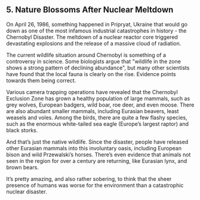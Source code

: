 
## 5. Nature Blossoms After Nuclear Meltdown
    
On April 26, 1986, something happened in Pripryat, Ukraine that would go down as one of the most infamous industrial catastrophes in history - the Chernobyl Disaster. The meltdown of a nuclear reactor core triggered devastating explosions and the release of a massive cloud of radiation.

The current wildlife situation around Chernobyl is something of a controversy in science. Some biologists argue that "wildlife in the zone shows a strong pattern of declining abundance", but many other scientists have found that the local fauna is clearly on the rise. Evidence points towards them being correct.

Various camera trapping operations have revealed that the Chernobyl Exclusion Zone has grown a healthy population of large mammals, such as grey wolves, European badgers, wild boar, roe deer, and even moose. There are also abundant smaller mammals, including Eurasian beavers, least weasels and voles. Among the birds, there are quite a few flashy species, such as the enormous white-tailed sea eagle (Europe’s largest raptor) and black storks.

And that’s just the native wildlife. Since the disaster, people have released other Eurasian mammals into this involuntary oasis, including European bison and wild Przewalski’s horses. There’s even evidence that animals not seen in the region for over a century are returning, like Eurasian lynx, and brown bears.

It’s pretty amazing, and also rather sobering, to think that the sheer presence of humans was worse for the environment than a catastrophic nuclear disaster.


